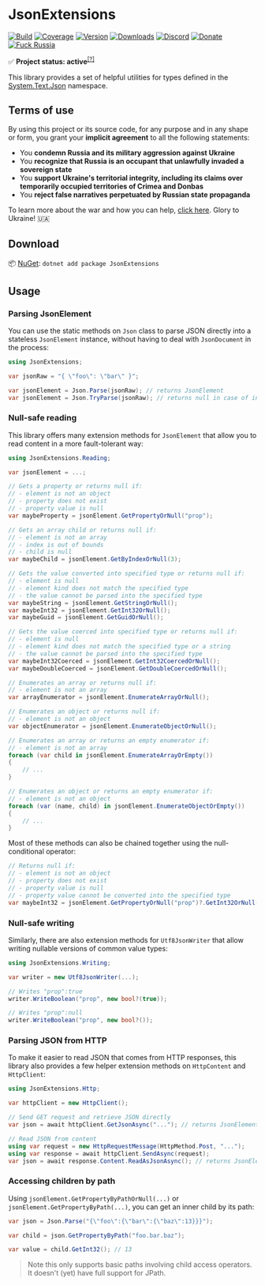 # JsonExtensions

[![Build](https://github.com/Tyrrrz/JsonExtensions/workflows/main/badge.svg?branch=master)](https://github.com/Tyrrrz/JsonExtensions/actions)
[![Coverage](https://codecov.io/gh/Tyrrrz/JsonExtensions/branch/master/graph/badge.svg)](https://codecov.io/gh/Tyrrrz/JsonExtensions)
[![Version](https://img.shields.io/nuget/v/JsonExtensions.svg)](https://nuget.org/packages/JsonExtensions)
[![Downloads](https://img.shields.io/nuget/dt/JsonExtensions.svg)](https://nuget.org/packages/JsonExtensions)
[![Discord](https://img.shields.io/discord/869237470565392384?label=discord)](https://discord.gg/2SUWKFnHSm)
[![Donate](https://img.shields.io/badge/donate-$$$-purple.svg)](https://tyrrrz.me/donate)
[![Fuck Russia](https://img.shields.io/badge/fuck-russia-black.svg)](https://twitter.com/Tyrrrz/status/1495972128977571848)

✅ **Project status: active**<sup>[[?]](https://github.com/Tyrrrz/.github/blob/master/docs/project-status.md)</sup>

This library provides a set of helpful utilities for types defined in the [System.Text.Json](https://docs.microsoft.com/en-us/dotnet/api/system.text.json) namespace.

## Terms of use

By using this project or its source code, for any purpose and in any shape or form, you grant your **implicit agreement** to all the following statements:

- You **condemn Russia and its military aggression against Ukraine**
- You **recognize that Russia is an occupant that unlawfully invaded a sovereign state**
- You **support Ukraine's territorial integrity, including its claims over temporarily occupied territories of Crimea and Donbas**
- You **reject false narratives perpetuated by Russian state propaganda**

To learn more about the war and how you can help, [click here](https://tyrrrz.me). Glory to Ukraine! 🇺🇦

## Download

📦 [NuGet](https://nuget.org/packages/JsonExtensions): `dotnet add package JsonExtensions`

## Usage

### Parsing JsonElement

You can use the static methods on `Json` class to parse JSON directly into a stateless `JsonElement` instance, without having to deal with `JsonDocument` in the process:

```csharp
using JsonExtensions;

var jsonRaw = "{ \"foo\": \"bar\" }";

var jsonElement = Json.Parse(jsonRaw); // returns JsonElement
var jsonElement = Json.TryParse(jsonRaw); // returns null in case of invalid JSON
```

### Null-safe reading

This library offers many extension methods for `JsonElement` that allow you to read content in a more fault-tolerant way:

```csharp
using JsonExtensions.Reading;

var jsonElement = ...;

// Gets a property or returns null if:
// - element is not an object
// - property does not exist
// - property value is null
var maybeProperty = jsonElement.GetPropertyOrNull("prop");

// Gets an array child or returns null if:
// - element is not an array
// - index is out of bounds
// - child is null
var maybeChild = jsonElement.GetByIndexOrNull(3);

// Gets the value converted into specified type or returns null if:
// - element is null
// - element kind does not match the specified type
// - the value cannot be parsed into the specified type
var maybeString = jsonElement.GetStringOrNull();
var maybeInt32 = jsonElement.GetInt32OrNull();
var maybeGuid = jsonElement.GetGuidOrNull();

// Gets the value coerced into specified type or returns null if:
// - element is null
// - element kind does not match the specified type or a string
// - the value cannot be parsed into the specified type
var maybeInt32Coerced = jsonElement.GetInt32CoercedOrNull();
var maybeDoubleCoerced = jsonElement.GetDoubleCoercedOrNull();

// Enumerates an array or returns null if:
// - element is not an array
var arrayEnumerator = jsonElement.EnumerateArrayOrNull();

// Enumerates an object or returns null if:
// - element is not an object
var objectEnumerator = jsonElement.EnumerateObjectOrNull();

// Enumerates an array or returns an empty enumerator if:
// - element is not an array
foreach (var child in jsonElement.EnumerateArrayOrEmpty())
{
    // ...
}

// Enumerates an object or returns an empty enumerator if:
// - element is not an object
foreach (var (name, child) in jsonElement.EnumerateObjectOrEmpty())
{
    // ...
}
```

Most of these methods can also be chained together using the null-conditional operator:

```csharp
// Returns null if:
// - element is not an object
// - property does not exist
// - property value is null
// - property value cannot be converted into the specified type
var maybeInt32 = jsonElement.GetPropertyOrNull("prop")?.GetInt32OrNull();
```

### Null-safe writing

Similarly, there are also extension methods for `Utf8JsonWriter` that allow writing nullable versions of common value types:

```csharp
using JsonExtensions.Writing;

var writer = new Utf8JsonWriter(...);

// Writes "prop":true
writer.WriteBoolean("prop", new bool?(true));

// Writes "prop":null
writer.WriteBoolean("prop", new bool?());
```

### Parsing JSON from HTTP

To make it easier to read JSON that comes from HTTP responses, this library also provides a few helper extension methods on `HttpContent` and `HttpClient`:

```csharp
using JsonExtensions.Http;

var httpClient = new HttpClient();

// Send GET request and retrieve JSON directly
var json = await httpClient.GetJsonAsync("..."); // returns JsonElement

// Read JSON from content
using var request = new HttpRequestMessage(HttpMethod.Post, "...");
using var response = await httpClient.SendAsync(request); 
var json = await response.Content.ReadAsJsonAsync(); // returns JsonElement
```

### Accessing children by path

Using `jsonElement.GetPropertyByPathOrNull(...)` or `jsonElement.GetPropertyByPath(...)`, you can get an inner child by its path:

```csharp
var json = Json.Parse("{\"foo\":{\"bar\":{\"baz\":13}}}");

var child = json.GetPropertyByPath("foo.bar.baz");

var value = child.GetInt32(); // 13
```

> Note this only supports basic paths involving child access operators.
It doesn't (yet) have full support for JPath.
